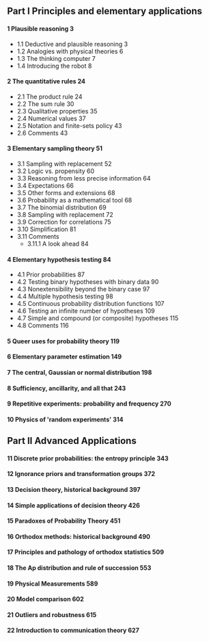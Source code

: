 
## Part I Principles and elementary applications
#### 1 Plausible reasoning 3
- 1.1 Deductive and plausible reasoning 3
- 1.2 Analogies with physical theories 6
- 1.3 The thinking computer 7
- 1.4 Introducing the robot 8


#### 2 The quantitative rules 24
  - 2.1 The product rule 24
  - 2.2 The sum rule 30
  - 2.3 Qualitative properties 35
  - 2.4 Numerical values 37
  - 2.5 Notation and finite-sets policy 43
  - 2.6 Comments 43
#### 3 Elementary sampling theory 51
  - 3.1 Sampling with replacement 52
  - 3.2 Logic vs. propensity 60
  - 3.3 Reasoning from less precise information 64
  - 3.4 Expectations 66
  - 3.5 Other forms and extensions 68
  - 3.6 Probability as a mathematical tool 68
  - 3.7 The binomial distribution 69
  - 3.8 Sampling with replacement 72
  - 3.9 Correction for correlations 75
  - 3.10 Simplification 81
  - 3.11 Comments 
    - 3.11.1 A look ahead 84
#### 4 Elementary hypothesis testing 84
- 4.1 Prior probabilities 87
- 4.2 Testing binary hypotheses with binary data 90
- 4.3 Nonextensibility beyond the binary case 97
- 4.4 Multiple hypothesis testing 98
- 4.5 Continuous probability distribution functions 107
- 4.6 Testing an infinite number of hypotheses 109
- 4.7 Simple and compound (or composite) hypotheses 115
- 4.8 Comments 116
#### 5 Queer uses for probability theory 119
#### 6 Elementary parameter estimation 149
#### 7 The central, Gaussian or normal distribution 198
#### 8 Sufficiency, ancillarity, and all that 243
#### 9 Repetitive experiments: probability and frequency 270
#### 10 Physics of 'random experiments' 314

## Part II Advanced Applications
#### 11 Discrete prior probabilities: the entropy principle 343
#### 12 Ignorance priors and transformation groups 372
#### 13 Decision theory, historical background 397
#### 14 Simple applications of decision theory 426
#### 15 Paradoxes of Probability Theory 451
#### 16 Orthodox methods: historical background 490
#### 17 Principles and pathology of orthodox statistics 509
#### 18 The Ap distribution and rule of succession 553
#### 19 Physical Measurements 589
#### 20 Model comparison 602
#### 21 Outliers and robustness 615
#### 22 Introduction to communication theory 627

